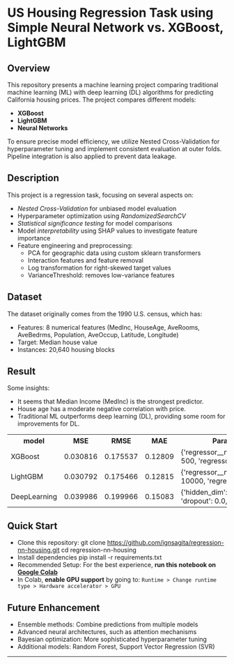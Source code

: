 # US Housing Regression Task using Simple Neural Network vs. XGBoost, LightGBM
## Overview
This repository presents a machine learning project comparing traditional machine learning (ML) with deep learning (DL) algorithms for predicting California housing prices. 
The project compares different models:
- **XGBoost**  
- **LightGBM** 
- **Neural Networks** 

To ensure precise model efficiency, we utilize Nested Cross-Validation for hyperparameter tuning and implement consistent evaluation at outer folds. 
Pipeline integration is also applied to prevent data leakage.


## Description
This project is a regression task, focusing on several aspects on:
- *Nested Cross-Validation* for unbiased model evaluation
- Hyperparameter optimization using *RandomizedSearchCV*
- *Statistical significance testing* for model comparisons
- Model *interpretability* using SHAP values to investigate feature importance
- Feature engineering and preprocessing:
  - PCA for geographic data using custom sklearn transformers
  - Interaction features and feature removal
  - Log transformation for right-skewed target values
  - VarianceThreshold: removes low-variance features

## Dataset
 The dataset originally comes from the 1990 U.S. census, which has:
- Features: 8 numerical features (MedInc, HouseAge, AveRooms, AveBedrms, Population, AveOccup, Latitude, Longitude)
- Target: Median house value
- Instances: 20,640 housing blocks

## Result
Some insights:
- It seems that Median Income (MedInc) is the strongest predictor.
- House age has a moderate negative correlation with price.
- Traditional ML outperforms deep learning (DL), providing some room for improvements for DL.
<table>
  <tr>
    <th>model</th>
    <th>MSE</th>
    <th>RMSE</th>
    <th>MAE</th>
    <th>Params</th>
  </tr>
  <tr>
    <td>XGBoost</td>
    <td>0.030816</td>
    <td>0.175537</td>
    <td>0.12809</td>
    <td>{'regressor__n_estimators': 500, 'regressor__m...</td>
  </tr>
  <tr>
    <td>LightGBM</td>
    <td>0.030792</td>
    <td>0.175466</td>
    <td>0.12815</td>
    <td>{'regressor__n_estimators': 10000, 'regressor_...</td>
  </tr>
  <tr>
    <td>DeepLearning</td>
    <td>0.039986</td>
    <td>0.199966</td>
    <td>0.15083</td>
    <td>{'hidden_dim': 64, 'dropout': 0.0, 'lr': 0.001}</td>
  </tr>
</table>


## Quick Start
- Clone this repository: git clone https://github.com/ignsagita/regression-nn-housing.git cd regression-nn-housing
- Install dependencies pip install -r requirements.txt
- Recommended Setup: For the best experience, **run this notebook on [Google Colab](https://colab.research.google.com/)** 
- In Colab, **enable GPU support** by going to: `Runtime > Change runtime type > Hardware accelerator > GPU`

## Future Enhancement
- Ensemble methods: Combine predictions from multiple models
- Advanced neural architectures, such as attention mechanisms
- Bayesian optimization: More sophisticated hyperparameter tuning
- Additional models: Random Forest, Support Vector Regression (SVR)

---
